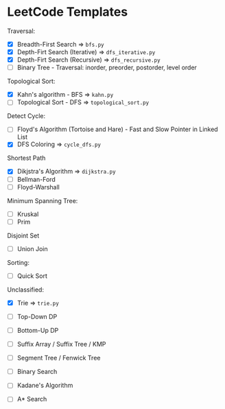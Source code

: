 # LeetCode Templates

Traversal:
- [X] Breadth-First Search => `bfs.py`
- [X] Depth-Firt Search (Iterative) => `dfs_iterative.py`
- [X] Depth-Firt Search (Recursive) => `dfs_recursive.py`
- [ ] Binary Tree - Traversal: inorder, preorder, postorder, level order

Topological Sort:
- [X] Kahn's algorithm - BFS => `kahn.py`
- [ ] Topological Sort - DFS => `topological_sort.py`

Detect Cycle:
- [ ] Floyd's Algorithm (Tortoise and Hare) - Fast and Slow Pointer in Linked List
- [X] DFS Coloring => `cycle_dfs.py`

Shortest Path
- [X] Dikjstra's Algorithm => `dijkstra.py`
- [ ] Bellman-Ford
- [ ] Floyd-Warshall

Minimum Spanning Tree:
- [ ] Kruskal
- [ ] Prim

Disjoint Set
- [ ] Union Join 

Sorting:
- [ ] Quick Sort


Unclassified:
- [X] Trie => `trie.py`
- [ ] Top-Down DP
- [ ] Bottom-Up DP
- [ ] Suffix Array / Suffix Tree / KMP
- [ ] Segment Tree / Fenwick Tree
- [ ] Binary Search
- [ ] Kadane's Algorithm
- [ ] A* Search

